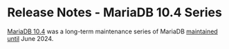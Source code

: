 # Release Notes - MariaDB 10.4 Series

[MariaDB 10.4](broken-reference) was a long-term maintenance series of MariaDB [maintained until](https://mariadb.org/about/#maintenance-policy) June 2024.
